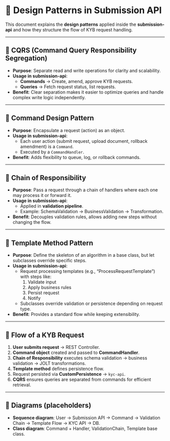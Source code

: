 # 🧩 Design Patterns in Submission API

This document explains the **design patterns** applied inside the **submission-api** and how they structure the flow of KYB request handling.  

---

## 🔹 CQRS (Command Query Responsibility Segregation)
- **Purpose**: Separate read and write operations for clarity and scalability.  
- **Usage in submission-api**:  
  - **Commands** → Create, amend, approve KYB requests.  
  - **Queries** → Fetch request status, list requests.  
- **Benefit**: Clear separation makes it easier to optimize queries and handle complex write logic independently.  

---

## 🔹 Command Design Pattern
- **Purpose**: Encapsulate a request (action) as an object.  
- **Usage in submission-api**:  
  - Each user action (submit request, upload document, rollback amendment) is a `Command`.  
  - Executed by a `CommandHandler`.  
- **Benefit**: Adds flexibility to queue, log, or rollback commands.  

---

## 🔹 Chain of Responsibility
- **Purpose**: Pass a request through a chain of handlers where each one may process it or forward it.  
- **Usage in submission-api**:  
  - Applied in **validation pipeline**.  
  - Example: SchemaValidation → BusinessValidation → Transformation.  
- **Benefit**: Decouples validation rules, allows adding new steps without changing the flow.  

---

## 🔹 Template Method Pattern
- **Purpose**: Define the skeleton of an algorithm in a base class, but let subclasses override specific steps.  
- **Usage in submission-api**:  
  - Request processing templates (e.g., “ProcessRequestTemplate”) with steps like:  
    1. Validate input  
    2. Apply business rules  
    3. Persist request  
    4. Notify  
  - Subclasses override validation or persistence depending on request type.  
- **Benefit**: Provides a standard flow while keeping extensibility.  

---

## 🔹 Flow of a KYB Request
1. **User submits request** → REST Controller.  
2. **Command object** created and passed to **CommandHandler**.  
3. **Chain of Responsibility** executes schema validation → business validation → JOLT transformations.  
4. **Template method** defines persistence flow.  
5. Request persisted via **CustomPersistence** → `kyc-api`.  
6. **CQRS** ensures queries are separated from commands for efficient retrieval.  

---

## 🔹 Diagrams (placeholders)
- **Sequence diagram**: User → Submission API → Command → Validation Chain → Template Flow → KYC API → DB.  
- **Class diagram**: Command + Handler, ValidationChain, Template base class.  
